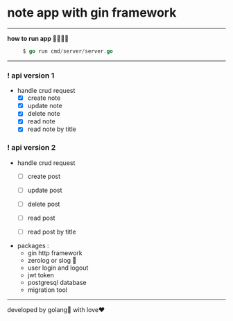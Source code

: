 # note app with gin framework

---
**how to run app 🏃‍♀️🏃‍♂️**
```GO
     $ go run cmd/server/server.go
```

--- 
     
### ! api version 1

* handle crud request
  * [x] create note
  * [x] update note
  * [x] delete note
  * [x] read note
  * [x] read note by title

### ! api version 2

* handle crud request
  * [ ] create post
  * [ ] update post
  * [ ] delete post
  * [ ] read post
  * [ ] read post by title


* packages :
  * gin http framework
  * zerolog or slog 🤔
  * user login and logout
  * jwt token
  * postgresql database
  * migration tool

---
developed by golang💙 with love❤